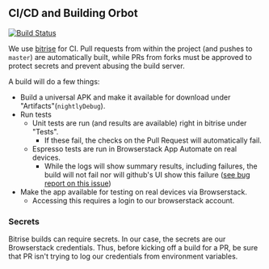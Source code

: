 ## CI/CD and Building Orbot

[![Build Status](https://app.bitrise.io/app/0e76c31b8e7e1801/status.svg?token=S2weJXueO3AvrDUrrd85SA&branch=master)](https://app.bitrise.io/app/0e76c31b8e7e1801)

We use [bitrise](https://app.bitrise.io/app/0e76c31b8e7e1801) for CI.  Pull requests from within 
the project (and pushes to `master`) are automatically built, while PRs from forks must be approved to protect
secrets and prevent abusing the build server.

A build will do a few things:

* Build a universal APK and make it available for download under "Artifacts"(`nightlyDebug`).
* Run tests
    * Unit tests are run (and results are available) right in bitrise under "Tests".
        * If these fail, the checks on the Pull Request will automatically fail.
    * Espresso tests are run in Browserstack App Automate on real devices.
        * While the logs will show summary results, including failures, the build will not fail nor will github's UI show this failure ([see bug report on this issue](https://github.com/browserstack/browserstack-bitrise-espresso-step/issues/10))
* Make the app available for testing on real devices via Browserstack.
    * Accessing this requires a login to our browserstack account.

### Secrets

Bitrise builds can require secrets.  In our case, the secrets are our Browserstack credentials.  Thus, before kicking off a build for a PR, be sure that PR isn't trying to log our credentials from environment variables.